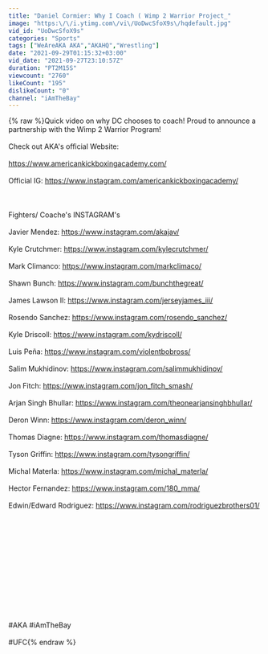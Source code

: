 ```yaml
---
title: "Daniel Cormier: Why I Coach ( Wimp 2 Warrior Project_"
image: "https:\/\/i.ytimg.com\/vi\/UoDwcSfoX9s\/hqdefault.jpg"
vid_id: "UoDwcSfoX9s"
categories: "Sports"
tags: ["WeAreAKA AKA","AKAHQ","Wrestling"]
date: "2021-09-29T01:15:32+03:00"
vid_date: "2021-09-27T23:10:57Z"
duration: "PT2M15S"
viewcount: "2760"
likeCount: "195"
dislikeCount: "0"
channel: "iAmTheBay"
---
```

{% raw %}Quick video on why DC chooses to coach! Proud to announce a partnership with the Wimp 2 Warrior Program!<br /><br />Check out AKA's official Website:<br /><br /><a rel="nofollow" target="blank" href="https://www.americankickboxingacademy.com/">https://www.americankickboxingacademy.com/</a><br /><br />Official IG: <a rel="nofollow" target="blank" href="https://www.instagram.com/americankickboxingacademy/">https://www.instagram.com/americankickboxingacademy/</a><br /><br /><br /><br />Fighters/ Coache's INSTAGRAM's<br /><br />Javier Mendez: <a rel="nofollow" target="blank" href="https://www.instagram.com/akajav/">https://www.instagram.com/akajav/</a><br /><br /> Kyle Crutchmer: <a rel="nofollow" target="blank" href="https://www.instagram.com/kylecrutchmer/">https://www.instagram.com/kylecrutchmer/</a><br /><br />Mark Climanco: <a rel="nofollow" target="blank" href="https://www.instagram.com/markclimaco/">https://www.instagram.com/markclimaco/</a><br /><br />Shawn Bunch: <a rel="nofollow" target="blank" href="https://www.instagram.com/bunchthegreat/">https://www.instagram.com/bunchthegreat/</a><br /><br />James Lawson II: <a rel="nofollow" target="blank" href="https://www.instagram.com/jerseyjames_iii/">https://www.instagram.com/jerseyjames_iii/</a><br /><br />Rosendo Sanchez: <a rel="nofollow" target="blank" href="https://www.instagram.com/rosendo_sanchez/">https://www.instagram.com/rosendo_sanchez/</a><br /><br />Kyle Driscoll: <a rel="nofollow" target="blank" href="https://www.instagram.com/kydriscoll/">https://www.instagram.com/kydriscoll/</a><br /><br />Luis Peña: <a rel="nofollow" target="blank" href="https://www.instagram.com/violentbobross/">https://www.instagram.com/violentbobross/</a><br /><br />Salim Mukhidinov: <a rel="nofollow" target="blank" href="https://www.instagram.com/salimmukhidinov/">https://www.instagram.com/salimmukhidinov/</a><br /><br />Jon Fitch: <a rel="nofollow" target="blank" href="https://www.instagram.com/jon_fitch_smash/">https://www.instagram.com/jon_fitch_smash/</a><br /><br />Arjan Singh Bhullar: <a rel="nofollow" target="blank" href="https://www.instagram.com/theonearjansinghbhullar/">https://www.instagram.com/theonearjansinghbhullar/</a><br /><br />Deron Winn: <a rel="nofollow" target="blank" href="https://www.instagram.com/deron_winn/">https://www.instagram.com/deron_winn/</a><br /><br />Thomas Diagne: <a rel="nofollow" target="blank" href="https://www.instagram.com/thomasdiagne/">https://www.instagram.com/thomasdiagne/</a><br /><br />Tyson Griffin: <a rel="nofollow" target="blank" href="https://www.instagram.com/tysongriffin/">https://www.instagram.com/tysongriffin/</a><br /><br />Michal Materla: <a rel="nofollow" target="blank" href="https://www.instagram.com/michal_materla/">https://www.instagram.com/michal_materla/</a><br /><br />Hector Fernandez: <a rel="nofollow" target="blank" href="https://www.instagram.com/180_mma/">https://www.instagram.com/180_mma/</a><br /><br />Edwin/Edward Rodriguez: <a rel="nofollow" target="blank" href="https://www.instagram.com/rodriguezbrothers01/">https://www.instagram.com/rodriguezbrothers01/</a><br /><br /><br /><br /><br /><br /><br /><br /><br /><br /><br /><br /><br /><br />#AKA #iAmTheBay<br /><br />#UFC{% endraw %}
